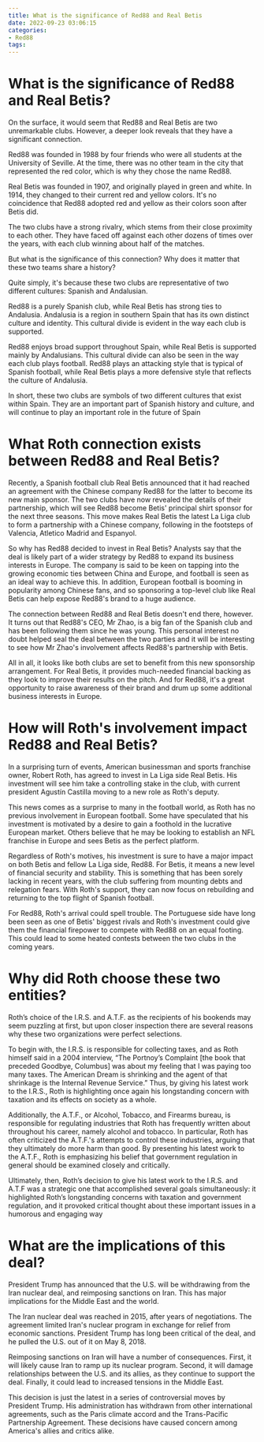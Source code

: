 ```yaml
---
title: What is the significance of Red88 and Real Betis
date: 2022-09-23 03:06:15
categories:
- Red88
tags:
---
```



#  What is the significance of Red88 and Real Betis?

On the surface, it would seem that Red88 and Real Betis are two unremarkable clubs. However, a deeper look reveals that they have a significant connection.

Red88 was founded in 1988 by four friends who were all students at the University of Seville. At the time, there was no other team in the city that represented the red color, which is why they chose the name Red88.

Real Betis was founded in 1907, and originally played in green and white. In 1914, they changed to their current red and yellow colors. It's no coincidence that Red88 adopted red and yellow as their colors soon after Betis did.

The two clubs have a strong rivalry, which stems from their close proximity to each other. They have faced off against each other dozens of times over the years, with each club winning about half of the matches.

But what is the significance of this connection? Why does it matter that these two teams share a history?

Quite simply, it's because these two clubs are representative of two different cultures: Spanish and Andalusian.

Red88 is a purely Spanish club, while Real Betis has strong ties to Andalusia. Andalusia is a region in southern Spain that has its own distinct culture and identity. This cultural divide is evident in the way each club is supported.

Red88 enjoys broad support throughout Spain, while Real Betis is supported mainly by Andalusians. This cultural divide can also be seen in the way each club plays football. Red88 plays an attacking style that is typical of Spanish football, while Real Betis plays a more defensive style that reflects the culture of Andalusia.

In short, these two clubs are symbols of two different cultures that exist within Spain. They are an important part of Spanish history and culture, and will continue to play an important role in the future of Spain

#  What Roth connection exists between Red88 and Real Betis?

Recently, a Spanish football club Real Betis announced that it had reached an agreement with the Chinese company Red88 for the latter to become its new main sponsor. The two clubs have now revealed the details of their partnership, which will see Red88 become Betis' principal shirt sponsor for the next three seasons. This move makes Real Betis the latest La Liga club to form a partnership with a Chinese company, following in the footsteps of Valencia, Atletico Madrid and Espanyol.

So why has Red88 decided to invest in Real Betis? Analysts say that the deal is likely part of a wider strategy by Red88 to expand its business interests in Europe. The company is said to be keen on tapping into the growing economic ties between China and Europe, and football is seen as an ideal way to achieve this. In addition, European football is booming in popularity among Chinese fans, and so sponsoring a top-level club like Real Betis can help expose Red88's brand to a huge audience.

The connection between Red88 and Real Betis doesn't end there, however. It turns out that Red88's CEO, Mr Zhao, is a big fan of the Spanish club and has been following them since he was young. This personal interest no doubt helped seal the deal between the two parties and it will be interesting to see how Mr Zhao's involvement affects Red88's partnership with Betis.

All in all, it looks like both clubs are set to benefit from this new sponsorship arrangement. For Real Betis, it provides much-needed financial backing as they look to improve their results on the pitch. And for Red88, it's a great opportunity to raise awareness of their brand and drum up some additional business interests in Europe.

#  How will Roth's involvement impact Red88 and Real Betis?

In a surprising turn of events, American businessman and sports franchise owner, Robert Roth, has agreed to invest in La Liga side Real Betis. His investment will see him take a controlling stake in the club, with current president Agustín Castilla moving to a new role as Roth's deputy.

This news comes as a surprise to many in the football world, as Roth has no previous involvement in European football. Some have speculated that his investment is motivated by a desire to gain a foothold in the lucrative European market. Others believe that he may be looking to establish an NFL franchise in Europe and sees Betis as the perfect platform.

Regardless of Roth's motives, his investment is sure to have a major impact on both Betis and fellow La Liga side, Red88. For Betis, it means a new level of financial security and stability. This is something that has been sorely lacking in recent years, with the club suffering from mounting debts and relegation fears. With Roth's support, they can now focus on rebuilding and returning to the top flight of Spanish football.

For Red88, Roth's arrival could spell trouble. The Portuguese side have long been seen as one of Betis' biggest rivals and Roth's investment could give them the financial firepower to compete with Red88 on an equal footing. This could lead to some heated contests between the two clubs in the coming years.

#  Why did Roth choose these two entities?

Roth’s choice of the I.R.S. and A.T.F. as the recipients of his bookends may seem puzzling at first, but upon closer inspection there are several reasons why these two organizations were perfect selections.

To begin with, the I.R.S. is responsible for collecting taxes, and as Roth himself said in a 2004 interview, “The Portnoy’s Complaint [the book that preceded Goodbye, Columbus] was about my feeling that I was paying too many taxes. The American Dream is shrinking and the agent of that shrinkage is the Internal Revenue Service.” Thus, by giving his latest work to the I.R.S., Roth is highlighting once again his longstanding concern with taxation and its effects on society as a whole.

Additionally, the A.T.F., or Alcohol, Tobacco, and Firearms bureau, is responsible for regulating industries that Roth has frequently written about throughout his career, namely alcohol and tobacco. In particular, Roth has often criticized the A.T.F.'s attempts to control these industries, arguing that they ultimately do more harm than good. By presenting his latest work to the A.T.F., Roth is emphasizing his belief that government regulation in general should be examined closely and critically.

Ultimately, then, Roth’s decision to give his latest work to the I.R.S. and A.T.F was a strategic one that accomplished several goals simultaneously: it highlighted Roth’s longstanding concerns with taxation and government regulation, and it provoked critical thought about these important issues in a humorous and engaging way

#  What are the implications of this deal?

President Trump has announced that the U.S. will be withdrawing from the Iran nuclear deal, and reimposing sanctions on Iran. This has major implications for the Middle East and the world.

The Iran nuclear deal was reached in 2015, after years of negotiations. The agreement limited Iran's nuclear program in exchange for relief from economic sanctions. President Trump has long been critical of the deal, and he pulled the U.S. out of it on May 8, 2018.

Reimposing sanctions on Iran will have a number of consequences. First, it will likely cause Iran to ramp up its nuclear program. Second, it will damage relationships between the U.S. and its allies, as they continue to support the deal. Finally, it could lead to increased tensions in the Middle East.

This decision is just the latest in a series of controversial moves by President Trump. His administration has withdrawn from other international agreements, such as the Paris climate accord and the Trans-Pacific Partnership Agreement. These decisions have caused concern among America's allies and critics alike.